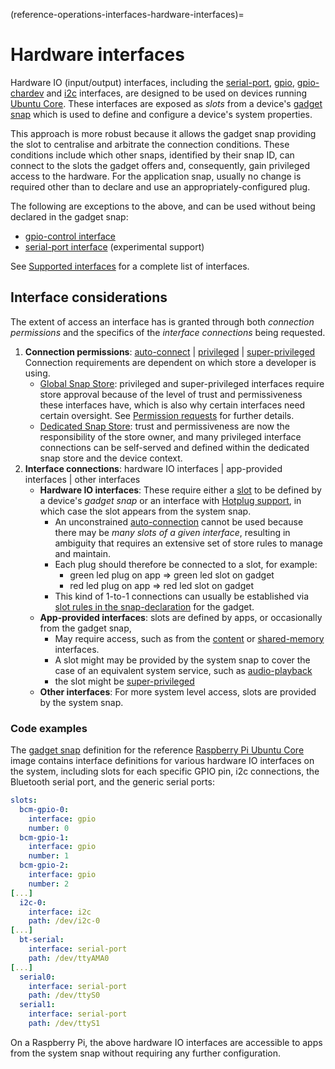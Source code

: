 (reference-operations-interfaces-hardware-interfaces)=
# Hardware interfaces

Hardware IO (input/output) interfaces, including the [serial-port](/), [gpio](/), [gpio-chardev](/) and [i2c](/) interfaces, are designed to be used on devices running [Ubuntu Core](/t/glossary/14612#heading--ubuntu-core). These interfaces are exposed as _slots_ from a device's [gadget snap](/reference/development/yaml-schemas/the-gadget-snap) which is used to define and configure a device's system properties.

This approach is more robust because it allows the gadget snap providing the slot to centralise and arbitrate the connection conditions. These conditions include which other snaps, identified by their snap ID, can connect to the slots the gadget offers and, consequently, gain privileged access to the hardware.  For the application snap, usually no change is required other than to declare and use an appropriately-configured plug.


The following are exceptions to the above, and can be used without being declared in the gadget snap:
- [gpio-control interface](/)
- [serial-port interface](/) (experimental support)

See [Supported interfaces](/reference/operations/interfaces/index) for a complete list of interfaces.

## Interface considerations

The extent of access an interface has is granted through both _connection permissions_ and the specifics of the _interface connections_ being requested.

1. **Connection permissions**: [auto-connect](/explanation/interfaces/interface-auto-connection) | [privileged](/how-to-guides/work-with-snaps/connect-interfaces) | [super-privileged](/reference/operations/interfaces/super-privileged-interfaces)
   </br>Connection requirements are dependent on which store a developer is using.
     - [Global Snap Store](https://forum.snapcraft.io/t/glossary/14612#heading--snap-store): privileged and super-privileged interfaces require store approval because of the level of trust and permissiveness these interfaces have, which is also why certain interfaces need certain oversight. See [Permission requests](/) for further details.
    * [Dedicated Snap Store](/t/glossary/14612#heading--dedicated): trust and permissiveness are now  the responsibility of the store owner, and many privileged interface connections can be self-served and defined within the dedicated snap store and the device context.
1. **Interface connections**: hardware IO interfaces | app-provided interfaces | other interfaces
    * **Hardware IO interfaces**: These require either a [slot](/t/interface-management/6154#heading--slots-plugs) to be defined by a device's _gadget snap_ or an interface with [Hotplug support](/), in which case the slot appears from the system snap.
      * An unconstrained [auto-connection](/t/the-interface-auto-connection-mechanism/20179#heading--autoconnect) cannot be used because there may be _many slots of a given interface_, resulting in ambiguity that requires  an extensive set of store rules to manage and maintain.
      * Each plug should therefore be connected to a slot, for example:
        * green led plug on app => green led slot on gadget
        * red led plug on app => red led slot on gadget
      - This kind of 1-to-1 connections can usually be established via [slot rules in the snap-declaration](/explanation/interfaces/interface-auto-connection) for the gadget.
    * **App-provided interfaces**: slots are defined by apps, or occasionally from the gadget snap, 
      * May require access, such as from the [content](/) or [shared-memory](/) interfaces.
      * A slot might may be provided by the system snap to cover the case of an equivalent system service, such as [audio-playback](/)
      * the slot might be [super-privileged](/reference/operations/interfaces/super-privileged-interfaces)
    * **Other interfaces**: For more system level access, slots are provided by the system snap.

<h3 id='heading--code-examples'>Code examples</h3>

The [gadget snap](https://github.com/snapcore/pi-gadget/tree/20-arm64) definition for the reference [Raspberry Pi Ubuntu Core](https://ubuntu.com/core/docs/install-raspberry-pi) image contains interface definitions for various hardware IO interfaces on the system, including slots for each specific GPIO pin, i2c connections, the Bluetooth serial port, and the generic serial ports:

```yaml
slots:
  bcm-gpio-0:
    interface: gpio
    number: 0
  bcm-gpio-1:
    interface: gpio
    number: 1
  bcm-gpio-2:
    interface: gpio
    number: 2
[...]
  i2c-0:
    interface: i2c
    path: /dev/i2c-0
[...]
  bt-serial:
    interface: serial-port
    path: /dev/ttyAMA0
[...]
  serial0:
    interface: serial-port
    path: /dev/ttyS0
  serial1:
    interface: serial-port
    path: /dev/ttyS1
```

On a Raspberry Pi, the above hardware IO interfaces are accessible to apps from the system snap without requiring any further configuration.
